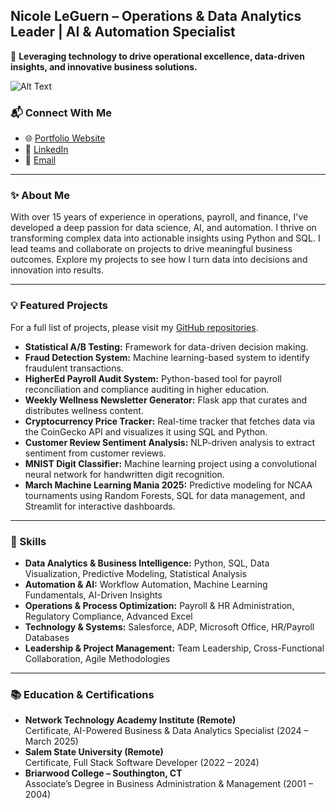 ## Nicole LeGuern – Operations & Data Analytics Leader | AI & Automation Specialist

🌟 **Leveraging technology to drive operational excellence, data-driven insights, and innovative business solutions.**

![Alt Text](https://media.giphy.com/media/L1R1tvI9svkIWwpVYr/giphy.gif?cid=790b7611jmlj3g3euiy1dj2kzvme84suyqp0d2wk2h9o5a8z&ep=v1_gifs_search&rid=giphy.gif&ct=g)

### 📬 Connect With Me
- 🌐 [Portfolio Website](https://codequeenie.github.io/personal_website/)
- 💼 [LinkedIn](https://www.linkedin.com/in/nicole-leguern)
- 📧 [Email](mailto:nicoleleguern.pro@gmail.com)

---

### ✨ About Me

With over 15 years of experience in operations, payroll, and finance, I've developed a deep passion for data science, AI, and automation. I thrive on transforming complex data into actionable insights using Python and SQL. I lead teams and collaborate on projects to drive meaningful business outcomes. Explore my projects to see how I turn data into decisions and innovation into results.

---

### 💡 Featured Projects

For a full list of projects, please visit my [GitHub repositories](https://github.com/CodeQueenie?tab=repositories).

- **Statistical A/B Testing:** Framework for data-driven decision making.
- **Fraud Detection System:** Machine learning-based system to identify fraudulent transactions.
- **HigherEd Payroll Audit System:** Python-based tool for payroll reconciliation and compliance auditing in higher education.
- **Weekly Wellness Newsletter Generator:** Flask app that curates and distributes wellness content.
- **Cryptocurrency Price Tracker:** Real-time tracker that fetches data via the CoinGecko API and visualizes it using SQL and Python.
- **Customer Review Sentiment Analysis:** NLP-driven analysis to extract sentiment from customer reviews.
- **MNIST Digit Classifier:** Machine learning project using a convolutional neural network for handwritten digit recognition.
- **March Machine Learning Mania 2025:** Predictive modeling for NCAA tournaments using Random Forests, SQL for data management, and Streamlit for interactive dashboards.

---

### 🔧 Skills

- **Data Analytics & Business Intelligence:** Python, SQL, Data Visualization, Predictive Modeling, Statistical Analysis
- **Automation & AI:** Workflow Automation, Machine Learning Fundamentals, AI-Driven Insights
- **Operations & Process Optimization:** Payroll & HR Administration, Regulatory Compliance, Advanced Excel
- **Technology & Systems:** Salesforce, ADP, Microsoft Office, HR/Payroll Databases
- **Leadership & Project Management:** Team Leadership, Cross-Functional Collaboration, Agile Methodologies

---

### 📚 Education & Certifications

- **Network Technology Academy Institute (Remote)**  
  Certificate, AI-Powered Business & Data Analytics Specialist (2024 – March 2025)
- **Salem State University (Remote)**  
  Certificate, Full Stack Software Developer (2022 – 2024)
- **Briarwood College – Southington, CT**  
  Associate’s Degree in Business Administration & Management (2001 – 2004)
